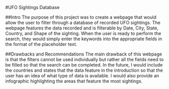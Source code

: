 #UFO Sightings Database

##Intro
The purpose of this project was to create a webpage that would allow the user to filter through a database of recorded UFO sightings. The webpage features the data recorded and is filterable by Date, City, State, Country, and Shape of the sighting. When the user is ready to perform the search, they would simply enter the keywords into the appropriate fields in the format of the placeholder text.

##Drawbacks and Recommendations
The main drawback of this webpage is that the filters cannot be used individually but rather all the fields need to be filled so that the search can be completed. In the future, I would include the countries and states that the data feature in the introduction so that the user has an idea of what type of data is available. I would also provide an infographic highlighting the areas that feature the most sightings.
